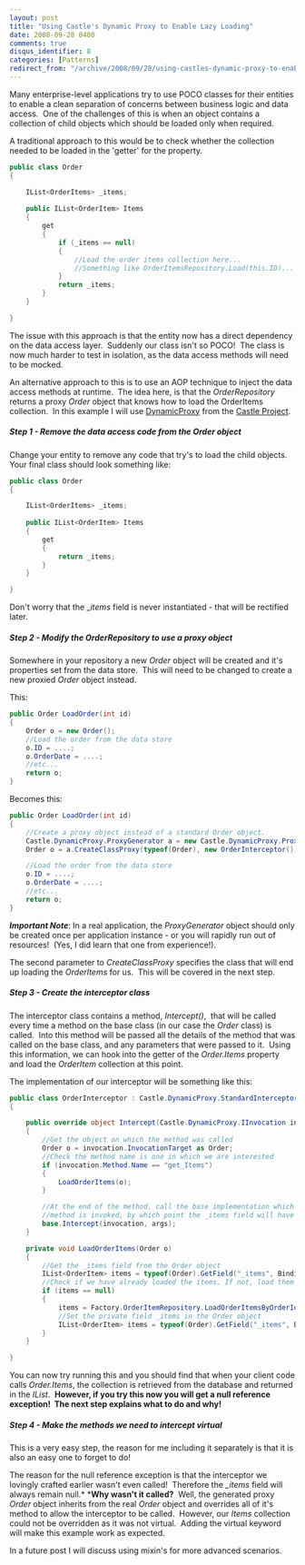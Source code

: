 ```yaml
---
layout: post
title: "Using Castle's Dynamic Proxy to Enable Lazy Loading"
date: 2008-09-28 0400
comments: true
disqus_identifier: 8
categories: [Patterns]
redirect_from: "/archive/2008/09/28/using-castles-dynamic-proxy-to-enable-lazy-loading.aspx/"
---
```

Many enterprise-level applications try to use POCO classes for their
entities to enable a clean separation of concerns between business logic
and data access.  One of the challenges of this is when an object
contains a collection of child objects which should be loaded only when
required.

A traditional approach to this would be to check whether the collection
needed to be loaded in the 'getter' for the property.

```csharp
public class Order
{

    IList<OrderItems> _items;
    
    public IList<OrderItem> Items
    {
        get
        {
            if (_items == null)
            {
                //Load the order items collection here...
                //Something like OrderItemsRepository.Load(this.ID)...
            }
            return _items;
        }
    }

}
```

The issue with this approach is that the entity now has a direct
dependency on the data access layer.  Suddenly our class isn't so POCO! 
The class is now much harder to test in isolation, as the data access
methods will need to be mocked.

An alternative approach to this is to use an AOP technique to inject the
data access methods at runtime.  The idea here, is that the
*OrderRepository* returns a proxy *Order* object that knows how to load
the OrderItems collection.  In this example I will use
[DynamicProxy](http://www.castleproject.org/dynamicproxy/index.html)
from the [Castle Project](http://www.castleproject.org/).

##### Step 1 - Remove the data access code from the Order object

Change your entity to remove any code that try's to load the child
objects.  Your final class should look something like:

```csharp
public class Order
{

    IList<OrderItems> _items;
    
    public IList<OrderItem> Items
    {
        get
        {
            return _items;
        }
    }

}
```

Don't worry that the \_*items* field is never instantiated - that will
be rectified later.

##### Step 2 - Modify the *OrderRepository* to use a proxy object

Somewhere in your repository a new *Order* object will be created and
it's properties set from the data store.  This will need to be changed
to create a new proxied *Order* object instead.

This:

```csharp
public Order LoadOrder(int id)
{
    Order o = new Order();
    //Load the order from the data store
    o.ID = ....;
    o.OrderDate = ....;
    //etc...
    return o;
}
```

Becomes this:

```csharp
public Order LoadOrder(int id)
{
    //Create a proxy object instead of a standard Order object.
    Castle.DynamicProxy.ProxyGenerator a = new Castle.DynamicProxy.ProxyGenerator();
    Order o = a.CreateClassProxy(typeof(Order), new OrderInterceptor(), null);

    //Load the order from the data store
    o.ID = ....;
    o.OrderDate = ....;
    //etc...
    return o;
}
```

***Important Note***: In a real application, the *ProxyGenerator* object
should only be created once per application instance - or you will
rapidly run out of resources!  (Yes, I did learn that one from
experience!).

The second parameter to *CreateClassProxy* specifies the class that will
end up loading the *OrderItems* for us.  This will be covered in the
next step.

##### Step 3 - Create the interceptor class

The interceptor class contains a method, *Intercept()*,  that will be
called every time a method on the base class (in our case the *Order*
class) is called.  Into this method will be passed all the details of
the method that was called on the base class, and any parameters that
were passed to it.  Using this information, we can hook into the getter
of the *Order.Items* property and load the *OrderItem* collection at
this point.

The implementation of our interceptor will be something like this:

```csharp
public class OrderInterceptor : Castle.DynamicProxy.StandardInterceptor
{

    public override object Intercept(Castle.DynamicProxy.IInvocation invocation, params object[] args)
    {
        //Get the object on which the method was called
        Order o = invocation.InvocationTarget as Order;
        //Check the method name is one in which we are interested
        if (invocation.Method.Name == "get_Items")
        {            
            LoadOrderItems(o);
        }

        //At the end of the method, call the base implementation which will ensure the original 
        //method is invoked, by which point the _items field will have been loaded.
        base.Intercept(invocation, args);
    }

    private void LoadOrderItems(Order o)
    {
        //Get the _items field from the Order object
        IList<OrderItem> items = typeof(Order).GetField("_items", BindingFlags.NonPublic | BindingFlags.Instance).GetValue(o);
        //Check if we have already loaded the items. If not, load them
        if (items == null)
        {
            items = Factory.OrderItemRepository.LoadOrderItemsByOrderId(o.ID);
            //Set the private field _items in the Order object
            IList<OrderItem> items = typeof(Order).GetField("_items", BindingFlags.NonPublic | BindingFlags.Instance).SetValue(o, items);
        }
    }

}
```

You can now try running this and you should find that when your client
code calls *Order.Items*, the collection is retrieved from the database
and returned in the *IList*.  **However, if you try this now you will
get a null reference exception!  The next step explains what to do and
why!**

##### Step 4 - Make the methods we need to intercept *virtual*

This is a very easy step, the reason for me including it separately is
that it is also an easy one to forget to do!

The reason for the null reference exception is that the interceptor we
lovingly crafted earlier wasn't even called!  Therefore the *\_items*
field will always remain null.* ***Why wasn't it called?**  Well, the
generated proxy *Order* object inherits from the real *Order* object and
overrides all of it's method to allow the interceptor to be called. 
However, our *Items* collection could not be overridden as it was not
virtual.  Adding the virtual keyword will make this example work as
expected.

In a future post I will discuss using mixin's for more advanced
scenarios.

